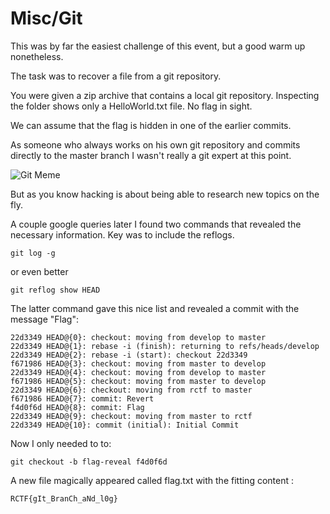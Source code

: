 # Misc/Git

This was by far the easiest challenge of this event, but a good warm up nonetheless.

The task was to recover a file from a git repository.

You were given a zip archive that contains a local git repository. Inspecting the folder shows only a HelloWorld.txt file. No flag in sight.

We can assume that the flag is hidden in one of the earlier commits.

As someone who always works on his own git repository and commits directly to the master branch I wasn't really a git expert at this point. 

![Git Meme](https://d3suqxyr95ccqd.cloudfront.net/sites/default/files/styles/image_600_width/public/secondary_images/images_and_text/gitflow-no-commit-to-master.jpg?itok=ucTkD0WY
)

But as you know hacking is about being able to research new topics on the fly.

A couple google queries later I found two commands that revealed the necessary information. Key was to include the reflogs.

```
git log -g
```
or even better

```
git reflog show HEAD
```

The latter command gave this nice list and revealed a commit with the message "Flag":

```
22d3349 HEAD@{0}: checkout: moving from develop to master
22d3349 HEAD@{1}: rebase -i (finish): returning to refs/heads/develop
22d3349 HEAD@{2}: rebase -i (start): checkout 22d3349
f671986 HEAD@{3}: checkout: moving from master to develop
22d3349 HEAD@{4}: checkout: moving from develop to master
f671986 HEAD@{5}: checkout: moving from master to develop
22d3349 HEAD@{6}: checkout: moving from rctf to master
f671986 HEAD@{7}: commit: Revert
f4d0f6d HEAD@{8}: commit: Flag
22d3349 HEAD@{9}: checkout: moving from master to rctf
22d3349 HEAD@{10}: commit (initial): Initial Commit
```

Now I only needed to to:

```
git checkout -b flag-reveal f4d0f6d
```

A new file magically appeared called flag.txt with the fitting content :

```
RCTF{gIt_BranCh_aNd_l0g}
```

